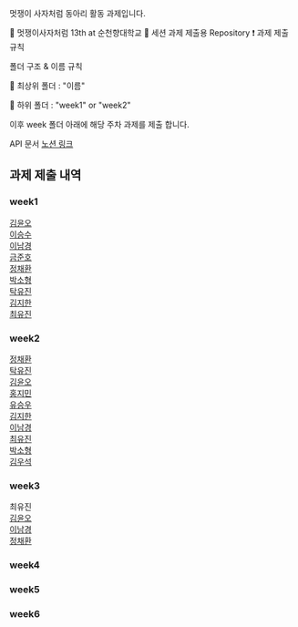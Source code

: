 
멋쟁이 사자처럼 동아리 활동 과제입니다.

🦁 멋쟁이사자처럼 13th at 순천향대학교
📝 세션 과제 제출용 Repository
❗ 과제 제출 규칙

폴더 구조 & 이름 규칙

📂 최상위 폴더 : "이름"

📂 하위 폴더 : "week1" or "week2"

이후 week 폴더 아래에 해당 주차 과제를 제출 합니다.

API 문서
[노션 링크](https://brave-pantydraco-b3d.notion.site/1c6a01e3cceb80b58031c3c024dd9997?pvs=4)

## 과제 제출 내역

### week1

<a href="https://likelionsch.github.io/13th_FRONT-END_ASSIGNMENT/yuno/week1/">김윤오</a> <br/>
<a href="https://likelionsch.github.io/13th_FRONT-END_ASSIGNMENT/seungsu/week1/">이승수</a> <br/>
<a href="https://likelionsch.github.io/13th_FRONT-END_ASSIGNMENT/namkyung/week1/main">이남경</a> <br/>
<a href="https://likelionsch.github.io/13th_FRONT-END_ASSIGNMENT/junho/week1/">금준호</a> <br/>
<a href="https://likelionsch.github.io/13th_FRONT-END_ASSIGNMENT/chaehwan/week1/">정채환</a> <br/>
<a href="https://likelionsch.github.io/13th_FRONT-END_ASSIGNMENT/박소형/week1/">박소형</a> <br/>
<a href="https://likelionsch.github.io/13th_FRONT-END_ASSIGNMENT/Takyujin/week1/">탁유진</a> <br/>
<a href="https://likelionsch.github.io/13th_FRONT-END_ASSIGNMENT/Jihan/weak1/Homework_Chatting.html">김지한</a> <br/>
<a href="https://likelionsch.github.io/13th_FRONT-END_ASSIGNMENT/yujin/week1/Week1_ChattingApp.html">최유진</a> <br/>

### week2

<a href="https://likelionsch.github.io/13th_FRONT-END_ASSIGNMENT/chaehwan/week2/">정채환</a> <br/>
<a href="https://likelionsch.github.io/13th_FRONT-END_ASSIGNMENT/Takyujin/week2/">탁유진</a> <br/>
<a href="https://likelionsch.github.io/13th_FRONT-END_ASSIGNMENT/yuno/week2/">김윤오</a> <br/>
<a href="https://likelionsch.github.io/13th_FRONT-END_ASSIGNMENT/Hongjimin/week2/">홍지민</a> <br/>
<a href="https://likelionsch.github.io/13th_FRONT-END_ASSIGNMENT/seungwoo/week2/">유승우</a> <br/>
<a href="https://likelionsch.github.io/13th_FRONT-END_ASSIGNMENT/Jihan/weak2/Homework_Chatting.html">김지한</a> <br/>
<a href="https://likelionsch.github.io/13th_FRONT-END_ASSIGNMENT/namkyung/week2/main">이남경</a> <br/>
<a href="https://likelionsch.github.io/13th_FRONT-END_ASSIGNMENT/yujin/week1/Week1_ChattingApp.html">최유진</a> <br/>
<a href="https://likelionsch.github.io/13th_FRONT-END_ASSIGNMENT/박소형/week2/likelion2.html">박소형</a> <br/>
<a href="https://likelionsch.github.io/13th_FRONT-END_ASSIGNMENT/WooSuk/week2/index.html">김우석</a> <br/>

### week3

최유진 <br/>
<a href="https://likelionsch.github.io/13th_FRONT-END_ASSIGNMENT/yuno/week3/my-app/out">김윤오</a> <br/>
<a href="https://likelionsch.github.io/13th_FRONT-END_ASSIGNMENT/namkyung/week3/chat-ui/out">이남경</a> <br/>
<a href="https://likelionsch.github.io/13th_FRONT-END_ASSIGNMENT/chaehwan/week3/my-app/out">정채환</a> <br/>

### week4

### week5

### week6
